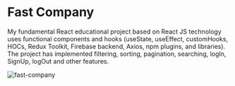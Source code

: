# Fast Company

My fundamental React educational project based on React JS technology uses functional components and hooks (useState, useEffect, customHooks, HOCs, Redux Toolkit, Firebase backend, Axios, npm plugins, and libraries). The project has implemented filtering, sorting, pagination, searching, logIn, SignUp, logOut and other features.

![fast-company](https://user-images.githubusercontent.com/101366301/212174266-47cb5b7d-82d7-4220-94c1-d44243f18b67.gif)
